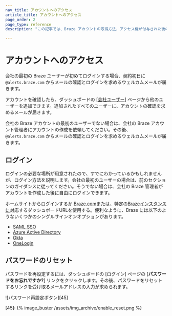 ```yaml
---
nav_title: アカウントへのアクセス
article_title: アカウントへのアクセス
page_order: 2
page_type: reference
description: "この記事では、Braze アカウントの取得方法、アクセス権が付与された後のログイン方法、Braze パスワードのリセット方法について説明します。"

---
```


# アカウントへのアクセス

会社の最初の Braze ユーザーが初めてログインする場合、契約初日に `@alerts.braze.com` からメールの確認とログインを求めるウェルカムメールが届きます。

アカウントを確認したら、ダッシュボードの \[[会社ユーザー]({{site.baseurl}}/user_guide/administrative/manage_your_braze_users/adding_users_to_your_dashboard/)] ページから他のユーザーを追加できます。追加されたすべてのユーザーに、アカウントの確認を求めるメールが届きます。

会社の Braze アカウントの最初のユーザーでない場合は、会社の Braze アカウント管理者にアカウントの作成を依頼してください。その後、`@alerts.braze.com` からメールの確認とログインを求めるウェルカムメールが届きます。

## ログイン

ログインの必要な場所が用意されたので、すでにわかっているかもしれませんが、ログイン方法を説明します。会社の最初のユーザーの場合は、前のセクションのガイダンスに従ってください。そうでない場合は、会社の Braze 管理者がアカウントを作成した後に自由にログインできます。

ホームサイトからログインするか [Braze.com](https://www.braze.com)または、特定の[Brazeインスタンスに]({{site.baseurl}}/user_guide/administrative/access_braze/braze_instances/)対応するダッシュボードURLを使用する。便利なように、Braze には以下のようないくつかのシングルサインオンオプションがあります。

* [SAML SSO]({{site.baseurl}}/user_guide/administrative/access_braze/single_sign_on/set_up/)
* [Azure Active Directory]({{site.baseurl}}/user_guide/administrative/access_braze/single_sign_on/azure_ad/)
* [Okta]({{site.baseurl}}/user_guide/administrative/access_braze/single_sign_on/okta/)
* [OneLogin]({{site.baseurl}}/user_guide/administrative/access_braze/single_sign_on/onelogin/)

## パスワードのリセット

パスワードを再設定するには、ダッシュボードの \[ログイン] ページの \[**パスワードをお忘れですか?**] リンクをクリックします。その後、パスワードをリセットするリンクを受け取るメールアドレスの入力が求められます。

![パスワード再設定ボタン][45]

[45]: {% image_buster /assets/img_archive/enable_reset.png %}
